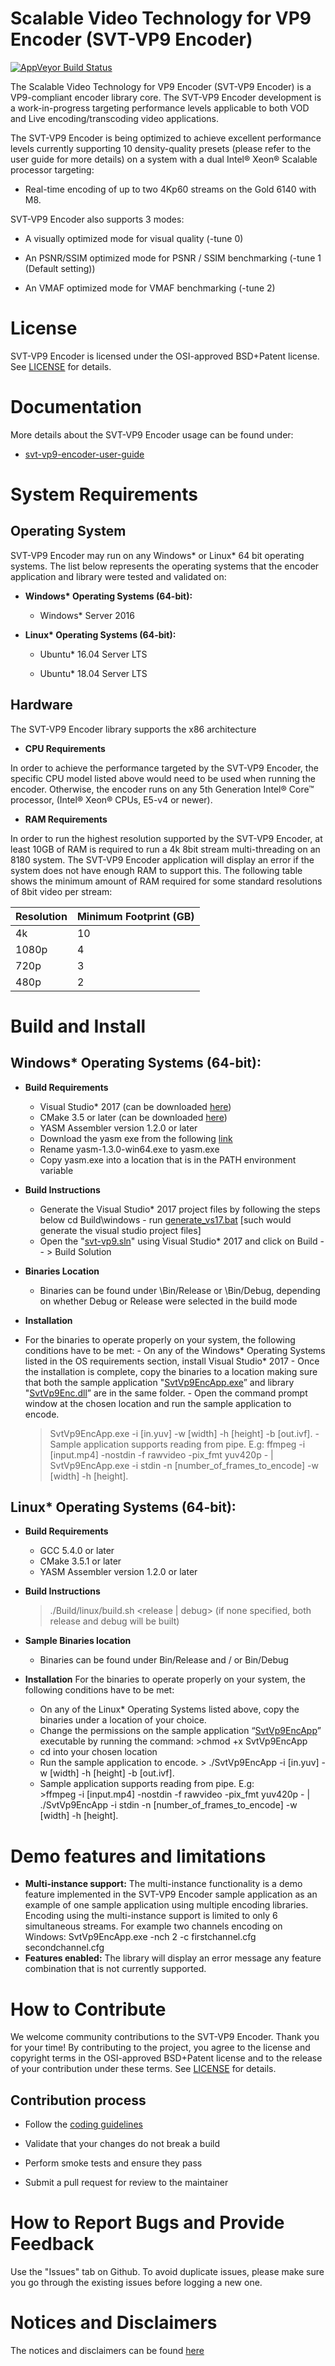 # Scalable Video Technology for VP9 Encoder (SVT-VP9 Encoder)
[![AppVeyor Build Status](https://ci.appveyor.com/api/projects/status/github/OpenVisualCloud/SVT-VP9?branch=master&svg=true)](https://ci.appveyor.com/project/OpenVisualCloud/SVT-VP9)

The Scalable Video Technology for VP9 Encoder (SVT-VP9 Encoder) is a VP9-compliant encoder library core. The SVT-VP9 Encoder development is a work-in-progress targeting performance levels applicable to both VOD and Live encoding/transcoding video applications.

The SVT-VP9 Encoder is being optimized to achieve excellent performance levels currently supporting 10 density-quality presets (please refer to the user guide for more details) on a system with a dual Intel® Xeon® Scalable processor targeting:

- Real-time encoding of up to two 4Kp60 streams on the Gold 6140 with M8.

SVT-VP9 Encoder also supports 3 modes:

- A visually optimized mode for visual quality (-tune 0)

- An PSNR/SSIM optimized mode for PSNR / SSIM benchmarking (-tune 1 (Default setting))

- An VMAF optimized mode for VMAF benchmarking (-tune 2)

# License

SVT-VP9 Encoder is licensed under the OSI-approved BSD+Patent license. See [LICENSE](LICENSE.md) for details.

# Documentation

More details about the SVT-VP9 Encoder usage can be found under:
-   [svt-vp9-encoder-user-guide](Docs/svt-vp9_encoder_user_guide.md)

# System Requirements

## Operating System

SVT-VP9 Encoder may run on any Windows* or Linux* 64 bit operating systems. The list below represents the operating systems that the encoder application and library were tested and validated on:

* __Windows* Operating Systems (64-bit):__

    -  Windows* Server 2016

* __Linux* Operating Systems (64-bit):__

    -  Ubuntu* 16.04 Server LTS

    -  Ubuntu* 18.04 Server LTS


## Hardware

The SVT-VP9 Encoder library supports the x86 architecture

* __CPU Requirements__

In order to achieve the performance targeted by the SVT-VP9 Encoder, the specific CPU model listed above would need to be used when running the encoder. Otherwise, the encoder runs on any 5th Generation Intel® Core™ processor, (Intel® Xeon® CPUs, E5-v4 or newer).

* __RAM Requirements__

In order to run the highest resolution supported by the SVT-VP9 Encoder, at least 10GB of RAM is required to run a 4k 8bit stream multi-threading on an 8180 system. The SVT-VP9 Encoder application will display an error if the system does not have enough RAM to support this. The following table shows the minimum amount of RAM required for some standard resolutions of 8bit video per stream:


|        Resolution         | Minimum Footprint (GB)|
|-----------------------|-----------------------|
|        4k                 |           10             |
|        1080p             |            4          |
|        720p             |            3          |
|        480p             |            2          |

# Build and Install

## Windows* Operating Systems (64-bit):

* __Build Requirements__
    -    Visual Studio* 2017 (can be downloaded [here](https://www.visualstudio.com/vs/older-downloads/))
    -    CMake 3.5 or later (can be downloaded [here](https://github.com/Kitware/CMake/releases/download/v3.13.0/cmake-3.13.0-win64-x64.msi))
    -   YASM Assembler version 1.2.0 or later
    -    Download the yasm exe from the following [link](http://www.tortall.net/projects/yasm/releases/yasm-1.3.0-win64.exe)
    -    Rename yasm-1.3.0-win64.exe to yasm.exe
    -   Copy yasm.exe into a location that is in the PATH environment variable

* __Build Instructions__
    -    Generate the Visual Studio* 2017 project files by following the steps below cd Build\windows
        -    run <u>generate_vs17.bat</u> [such would generate the visual studio project files]
    -    Open the "<u>svt-vp9.sln</u>" using Visual Studio* 2017 and click on Build -- > Build Solution

* __Binaries Location__
    -   Binaries can be found under <repo dir>\Bin/Release or <repo dir>\Bin/Debug, depending on whether Debug or Release were selected in the build mode

* __Installation__
-    For the binaries to operate properly on your system, the following conditions have to be met:
    -    On any of the Windows* Operating Systems listed in the OS requirements section, install Visual Studio* 2017
    -    Once the installation is complete, copy the binaries to a location making sure that both the sample application "<u>SvtVp9EncApp.exe</u>” and library "<u>SvtVp9Enc.dll</u>” are in the same folder.
    -    Open the command prompt window at the chosen location and run the sample application to encode. 
        > SvtVp9EncApp.exe -i [in.yuv] -w [width] -h [height] -b [out.ivf].
    -    Sample application supports reading from pipe. E.g: 
        > ffmpeg -i [input.mp4] -nostdin -f rawvideo -pix_fmt yuv420p - | SvtVp9EncApp.exe -i stdin -n [number_of_frames_to_encode] -w [width] -h [height].

## Linux* Operating Systems (64-bit):

* __Build Requirements__
     -    GCC 5.4.0 or later
     -    CMake 3.5.1 or later
     -    YASM Assembler version 1.2.0 or later

* __Build Instructions__
     >    ./Build/linux/build.sh <release | debug> (if none specified, both release and debug will be built)

* __Sample Binaries location__
     -    Binaries can be found under Bin/Release and / or Bin/Debug

* __Installation__
For the binaries to operate properly on your system, the following conditions have to be met:
    -    On any of the Linux* Operating Systems listed above, copy the binaries under a location of your choice.
    -    Change the permissions on the sample application “<u>SvtVp9EncApp</u>” executable by running the         command: 
        >chmod +x SvtVp9EncApp
    -    cd into your chosen location
    -    Run the sample application to encode. 
        >    ./SvtVp9EncApp -i [in.yuv] -w [width] -h [height] -b [out.ivf].
    -    Sample application supports reading from pipe. E.g:  
        >ffmpeg -i [input.mp4] -nostdin -f rawvideo -pix_fmt yuv420p - | ./SvtVp9EncApp -i stdin -n [number_of_frames_to_encode] -w [width] -h [height].

# Demo features and limitations

-  **Multi-instance support:** The multi-instance functionality is a demo feature implemented in the SVT-VP9 Encoder sample application as an example of one sample application using multiple encoding libraries. Encoding using the multi-instance support is limited to only 6 simultaneous streams. For example two channels encoding on Windows: SvtVp9EncApp.exe -nch 2 -c firstchannel.cfg secondchannel.cfg
-  **Features enabled:** The library will display an error message any feature combination that is not currently supported. 

# How to Contribute

We welcome community contributions to the SVT-VP9 Encoder. Thank you for your time! By contributing to the project, you agree to the license and copyright terms in the OSI-approved BSD+Patent license and to the release of your contribution under these terms. See [LICENSE](LICENSE.md) for details.

## Contribution process

-  Follow the [coding guidelines](STYLE.md)

-  Validate that your changes do not break a build

-  Perform smoke tests and ensure they pass

-  Submit a pull request for review to the maintainer

# How to Report Bugs and Provide Feedback

Use the "Issues" tab on Github. To avoid duplicate issues, please make sure you go through the existing issues before logging a new one.

# Notices and Disclaimers

The notices and disclaimers can be found [here](NOTICES.md)

